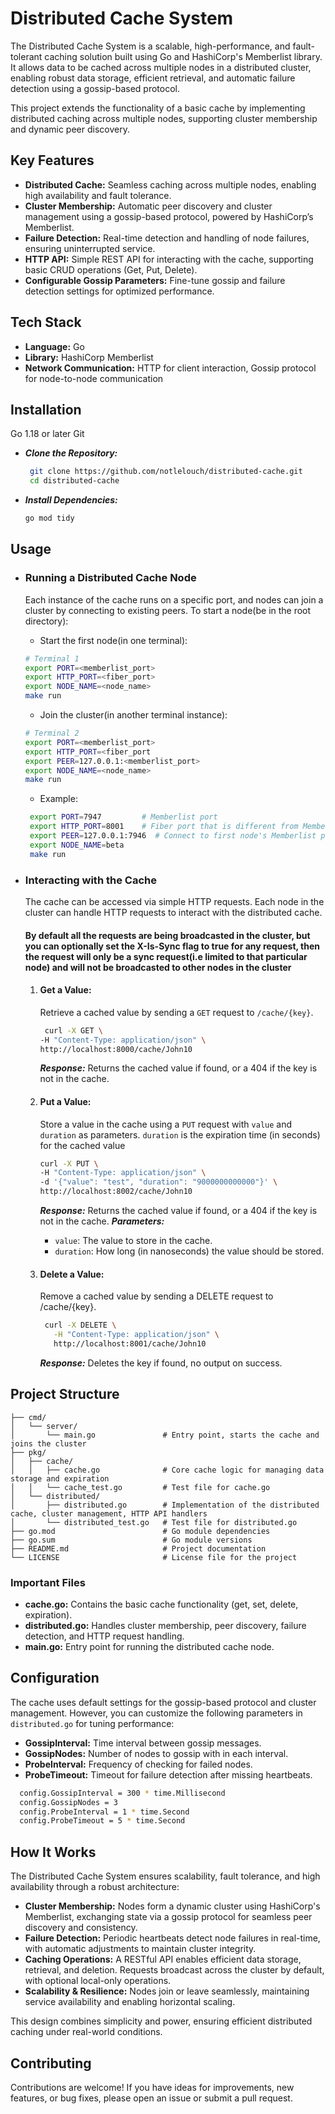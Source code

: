 # Distributed Cache System

The Distributed Cache System is a scalable, high-performance, and fault-tolerant caching solution built using Go and HashiCorp's Memberlist library. It allows data to be cached across multiple nodes in a distributed cluster, enabling robust data storage, efficient retrieval, and automatic failure detection using a gossip-based protocol.

This project extends the functionality of a basic cache by implementing distributed caching across multiple nodes, supporting cluster membership and dynamic peer discovery.

## Key Features

- **Distributed Cache:** Seamless caching across multiple nodes, enabling high availability and fault tolerance.
- **Cluster Membership:** Automatic peer discovery and cluster management using a gossip-based protocol, powered by HashiCorp’s Memberlist.
- **Failure Detection:** Real-time detection and handling of node failures, ensuring uninterrupted service.
- **HTTP API:** Simple REST API for interacting with the cache, supporting basic CRUD operations (Get, Put, Delete).
- **Configurable Gossip Parameters:** Fine-tune gossip and failure detection settings for optimized performance.

## Tech Stack

- **Language:** Go
- **Library:** HashiCorp Memberlist
- **Network Communication:** HTTP for client interaction, Gossip protocol for node-to-node communication

## Installation

Go 1.18 or later
Git


- ***Clone the Repository:***

   ```bash
    git clone https://github.com/notlelouch/distributed-cache.git
    cd distributed-cache
   ```
   
- ***Install Dependencies:***
  ```bash
  go mod tidy
  ```
  
## Usage

- ### Running a Distributed Cache Node
  Each instance of the cache runs on a specific port, and nodes can join a cluster by connecting to existing peers. To start a node(be in the root directory):
  - Start the first node(in one terminal):
   ```bash
   # Terminal 1
   export PORT=<memberlist_port>
   export HTTP_PORT=<fiber_port>
   export NODE_NAME=<node_name>
   make run
   ```
    - Join the cluster(in another terminal instance):
   ```bash
   # Terminal 2
   export PORT=<memberlist_port>       
   export HTTP_PORT=<fiber_port    
   export PEER=127.0.0.1:<memberlist_port>  
   export NODE_NAME=<node_name>
   make run
   ```

  - Example:
  ```bash
   export PORT=7947         # Memberlist port
   export HTTP_PORT=8001    # Fiber port that is different from Memberlist port
   export PEER=127.0.0.1:7946  # Connect to first node's Memberlist port
   export NODE_NAME=beta
   make run
   ``` 
- ### Interacting with the Cache
  The cache can be accessed via simple HTTP requests. Each node in the cluster can handle HTTP requests to interact with the distributed cache.
  #### By default all the requests are being broadcasted in the cluster, but you can optionally set the X-Is-Sync flag to true for any request, then the request will only be a sync request(i.e limited to that particular node) and will not be broadcasted to other nodes in the cluster
  1. #### Get a Value:
      Retrieve a cached value by sending a `GET` request to `/cache/{key}`.
  
     ```bash
      curl -X GET \
     -H "Content-Type: application/json" \
     http://localhost:8000/cache/John10
     ```
     ***Response:*** Returns the cached value if found, or a 404 if the key is not in the cache.

  2. #### Put a Value:
      Store a value in the cache using a `PUT` request with `value` and `duration` as parameters. `duration` is the expiration time (in seconds) for the cached value
  
     ```bash
     curl -X PUT \
     -H "Content-Type: application/json" \
     -d '{"value": "test", "duration": "9000000000000"}' \
     http://localhost:8002/cache/John10
     ```
     ***Response:*** Returns the cached value if found, or a 404 if the key is not in the cache.
     ***Parameters:***
      - `value`: The value to store in the cache.
      - `duration`: How long (in nanoseconds) the value should be stored.

  4. #### Delete a Value:
      Remove a cached value by sending a DELETE request to /cache/{key}.
     ```bash
      curl -X DELETE \
        -H "Content-Type: application/json" \
        http://localhost:8001/cache/John10
     ```
     ***Response:*** Deletes the key if found, no output on success.
  

## Project Structure

```
├── cmd/
│   └── server/
│       └── main.go               # Entry point, starts the cache and joins the cluster
├── pkg/
│   ├── cache/
│   │   ├── cache.go              # Core cache logic for managing data storage and expiration
│   │   └── cache_test.go         # Test file for cache.go
│   └── distributed/
│       ├── distributed.go        # Implementation of the distributed cache, cluster management, HTTP API handlers
│       └── distributed_test.go   # Test file for distributed.go
├── go.mod                        # Go module dependencies
├── go.sum                        # Go module versions
├── README.md                     # Project documentation
└── LICENSE                       # License file for the project
```
### Important Files

- **cache.go:** Contains the basic cache functionality (get, set, delete, expiration).
- **distributed.go:** Handles cluster membership, peer discovery, failure detection, and HTTP request handling.
- **main.go:** Entry point for running the distributed cache node.

## Configuration
The cache uses default settings for the gossip-based protocol and cluster management. However, you can customize the following parameters in `distributed.go` for tuning performance:
- **GossipInterval:** Time interval between gossip messages.
- **GossipNodes:** Number of nodes to gossip with in each interval.
- **ProbeInterval:** Frequency of checking for failed nodes.
- **ProbeTimeout:** Timeout for failure detection after missing heartbeats.

```bash
  config.GossipInterval = 300 * time.Millisecond
  config.GossipNodes = 3
  config.ProbeInterval = 1 * time.Second
  config.ProbeTimeout = 5 * time.Second
```

## How It Works
The Distributed Cache System ensures scalability, fault tolerance, and high availability through a robust architecture:

- **Cluster Membership:** Nodes form a dynamic cluster using HashiCorp's Memberlist, exchanging state via a gossip protocol for seamless peer discovery and consistency.
- **Failure Detection:** Periodic heartbeats detect node failures in real-time, with automatic adjustments to maintain cluster integrity.
- **Caching Operations:** A RESTful API enables efficient data storage, retrieval, and deletion. Requests broadcast across the cluster by default, with optional local-only operations.
- **Scalability & Resilience:** Nodes join or leave seamlessly, maintaining service availability and enabling horizontal scaling.

This design combines simplicity and power, ensuring efficient distributed caching under real-world conditions.
## Contributing

Contributions are welcome! If you have ideas for improvements, new features, or bug fixes, please open an issue or submit a pull request.
